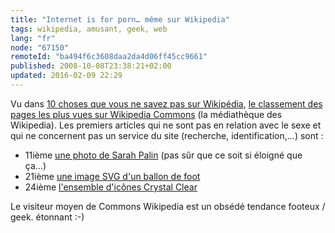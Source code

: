 ```yaml
---
title: "Internet is for porn… même sur Wikipedia"
tags: wikipedia, amusant, geek, web
lang: "fr"
node: "67150"
remoteId: "ba494f6c3608daa2da4d06ff45cc9661"
published: 2008-10-08T23:38:21+02:00
updated: 2016-02-09 22:29
---
```


Vu dans [10 choses que vous ne savez pas sur
Wikipédia](http://blog.lefigaro.fr/hightech/2008/10/10-choses-que-vous-ne-savez-pa.html),
[le classement des pages les plus vues sur Wikipedia
Commons](http://wikistics.falsikon.de/2008/wikimedia/commons/) (la médiathèque
des Wikipedia). Les premiers articles qui ne sont pas en relation avec le sexe
et qui ne concernent pas un service du site (recherche, identification,…)
sont&nbsp;:

* 11ième [une photo de Sarah
  Palin](http://commons.wikimedia.org/wiki/Image:Sarah_Palin_seated.jpg) (pas
  sûr que ce soit si éloigné que ça…)
* 21ième [une image SVG d'un ballon de
  foot](http://commons.wikimedia.org/wiki/Image:Soccer_ball.svg)
* 24ième [l'ensemble d'icônes Crystal
  Clear](http://commons.wikimedia.org/wiki/Crystal_Clear)

Le visiteur moyen de Commons Wikipedia est un obsédé tendance footeux / geek.
étonnant :-)
